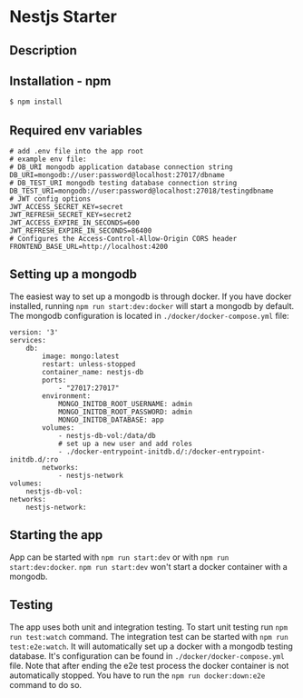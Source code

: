 # Nestjs Starter

## Description

## Installation - npm

```bash
$ npm install
```

## Required env variables

```dotenv
# add .env file into the app root
# example env file:
# DB_URI mongodb application database connection string
DB_URI=mongodb://user:password@localhost:27017/dbname
# DB_TEST_URI mongodb testing database connection string
DB_TEST_URI=mongodb://user:password@localhost:27018/testingdbname
# JWT config options
JWT_ACCESS_SECRET_KEY=secret
JWT_REFRESH_SECRET_KEY=secret2
JWT_ACCESS_EXPIRE_IN_SECONDS=600
JWT_REFRESH_EXPIRE_IN_SECONDS=86400
# Configures the Access-Control-Allow-Origin CORS header
FRONTEND_BASE_URL=http://localhost:4200
```

## Setting up a mongodb

The easiest way to set up a mongodb is through docker. If you have docker installed, running `npm run start:dev:docker`
will start a mongodb by default. The mongodb configuration is located in `./docker/docker-compose.yml` file:

```
version: '3'
services:
    db:
        image: mongo:latest
        restart: unless-stopped
        container_name: nestjs-db
        ports:
            - "27017:27017"
        environment:
            MONGO_INITDB_ROOT_USERNAME: admin
            MONGO_INITDB_ROOT_PASSWORD: admin
            MONGO_INITDB_DATABASE: app
        volumes:
            - nestjs-db-vol:/data/db
            # set up a new user and add roles
            - ./docker-entrypoint-initdb.d/:/docker-entrypoint-initdb.d/:ro
        networks:
            - nestjs-network
volumes:
    nestjs-db-vol:
networks:
    nestjs-network:

```

## Starting the app

App can be started with `npm run start:dev` or with `npm run start:dev:docker`. `npm run start:dev` won't start a docker
container with a mongodb.

## Testing

The app uses both unit and integration testing. To start unit testing run `npm run test:watch` command. The
integration test can be started with `npm run test:e2e:watch`. It will automatically set up a docker with
a mongodb testing database. It's configuration can be found in `./docker/docker-compose.yml` file. Note that
after ending the e2e test process the docker container is not automatically stopped. You have to run the
`npm run docker:down:e2e` command to do so.
